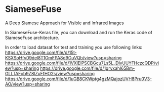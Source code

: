 # SiameseFuse
A Deep Siamese Approach for Visible and Infrared Images

In SiameseFuse-Keras file, you can download and run the Keras code of SiameseFuse architecture. 

In order to load datasat for test and training you use following links:
https://drive.google.com/file/d/15t-KSXSoHfv09del8T1OmFPA8d9GuVQb/view?usp=sharing https://drive.google.com/file/d/1VXlElPSCBGcu7Ls5L_DIvUUYFHczcQDP/view?usp=sharing 
https://drive.google.com/file/d/1grvxahI65Bm-GLLTAFob9Z8lZuFfHO2s/view?usp=sharing https://drive.google.com/file/d/1uGB8CKWptg4gzMQajpzUVH8Pru0V3-AO/view?usp=sharing


